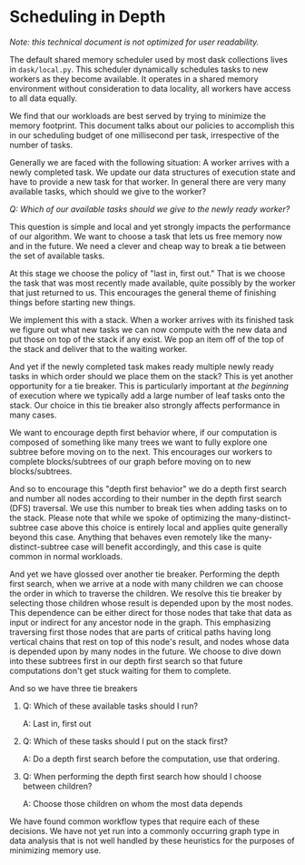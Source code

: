 # Scheduling in Depth

*Note: this technical document is not optimized for user readability.*

The default shared memory scheduler used by most dask collections lives
in `dask/local.py`. This scheduler dynamically schedules tasks to new
workers as they become available. It operates in a shared memory
environment without consideration to data locality, all workers have
access to all data equally.

We find that our workloads are best served by trying to minimize the
memory footprint. This document talks about our policies to accomplish
this in our scheduling budget of one millisecond per task, irrespective
of the number of tasks.

Generally we are faced with the following situation: A worker arrives
with a newly completed task. We update our data structures of execution
state and have to provide a new task for that worker. In general there
are very many available tasks, which should we give to the worker?

*Q: Which of our available tasks should we give to the newly ready
worker?*

This question is simple and local and yet strongly impacts the
performance of our algorithm. We want to choose a task that lets us free
memory now and in the future. We need a clever and cheap way to break a
tie between the set of available tasks.

At this stage we choose the policy of \"last in, first out.\" That is we
choose the task that was most recently made available, quite possibly by
the worker that just returned to us. This encourages the general theme
of finishing things before starting new things.

We implement this with a stack. When a worker arrives with its finished
task we figure out what new tasks we can now compute with the new data
and put those on top of the stack if any exist. We pop an item off of
the top of the stack and deliver that to the waiting worker.

And yet if the newly completed task makes ready multiple newly ready
tasks in which order should we place them on the stack? This is yet
another opportunity for a tie breaker. This is particularly important at
*the beginning* of execution where we typically add a large number of
leaf tasks onto the stack. Our choice in this tie breaker also strongly
affects performance in many cases.

We want to encourage depth first behavior where, if our computation is
composed of something like many trees we want to fully explore one
subtree before moving on to the next. This encourages our workers to
complete blocks/subtrees of our graph before moving on to new
blocks/subtrees.

And so to encourage this \"depth first behavior\" we do a depth first
search and number all nodes according to their number in the depth first
search (DFS) traversal. We use this number to break ties when adding
tasks on to the stack. Please note that while we spoke of optimizing the
many-distinct-subtree case above this choice is entirely local and
applies quite generally beyond this case. Anything that behaves even
remotely like the many-distinct-subtree case will benefit accordingly,
and this case is quite common in normal workloads.

And yet we have glossed over another tie breaker. Performing the depth
first search, when we arrive at a node with many children we can choose
the order in which to traverse the children. We resolve this tie breaker
by selecting those children whose result is depended upon by the most
nodes. This dependence can be either direct for those nodes that take
that data as input or indirect for any ancestor node in the graph. This
emphasizing traversing first those nodes that are parts of critical
paths having long vertical chains that rest on top of this node\'s
result, and nodes whose data is depended upon by many nodes in the
future. We choose to dive down into these subtrees first in our depth
first search so that future computations don\'t get stuck waiting for
them to complete.

And so we have three tie breakers

1.  Q: Which of these available tasks should I run?

    A: Last in, first out

2.  Q: Which of these tasks should I put on the stack first?

    A: Do a depth first search before the computation, use that
    ordering.

3.  Q: When performing the depth first search how should I choose
    between children?

    A: Choose those children on whom the most data depends

We have found common workflow types that require each of these
decisions. We have not yet run into a commonly occurring graph type in
data analysis that is not well handled by these heuristics for the
purposes of minimizing memory use.
